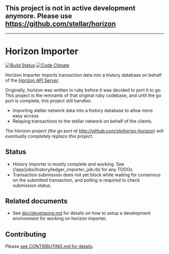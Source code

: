## This project is not in active development anymore. Please use https://github.com/stellar/horizon

---

# Horizon Importer

[![Build Status](https://travis-ci.org/stellar/horizon-importer.svg)](https://travis-ci.org/stellar/horizon-importer)
[![Code Climate](https://codeclimate.com/github/stellar/horizon-importer/badges/gpa.svg)](https://codeclimate.com/github/stellar/horizon-importer)

Horizon Importer imports transaction data into a history database on behalf of the [Horizon API Server](http://github.com/stellar/horizon).  

Originally, horizon was written in ruby before it was decided to port it to go.  This project is the remnants of that original ruby codebase, and until the go port is complete, this project still handles:

- Importing stellar network data into a history database to allow more easy access
- Relaying transactions to the stellar network on behalf of the clients.

*The Horizon project (the go port at http://github.com/stellar/go-horizon) will eventually completely replace this project.*

## Status

- History importer is mostly complete and working.  See (/app/jobs/history/ledger_importer_job.rb) for any TODOs
- Transaction submission does not yet block while waiting for consensus on the submitted transaction, and polling is required to check submission status.

## Related documents

- See [doc/developing.md](doc/developing.md) for details on how to setup a development environment for working on horizon importer.

## Contributing

Please [see CONTRIBUTING.md for details](CONTRIBUTING.md).
